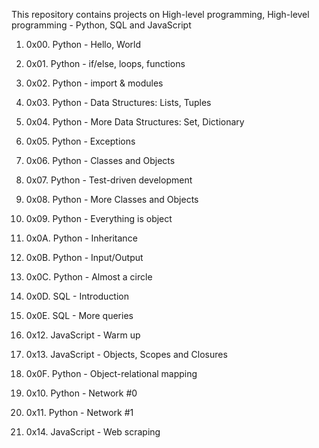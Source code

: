 This repository contains projects on High-level programming, High-level programming - Python, SQL and JavaScript

1. 0x00. Python - Hello, World

2. 0x01. Python - if/else, loops, functions

3. 0x02. Python - import & modules

4. 0x03. Python - Data Structures: Lists, Tuples

5. 0x04. Python - More Data Structures: Set, Dictionary

6. 0x05. Python - Exceptions

7. 0x06. Python - Classes and Objects

8. 0x07. Python - Test-driven development

9. 0x08. Python - More Classes and Objects

10. 0x09. Python - Everything is object

11. 0x0A. Python - Inheritance

12. 0x0B. Python - Input/Output

13. 0x0C. Python - Almost a circle

14. 0x0D. SQL - Introduction

15. 0x0E. SQL - More queries

16. 0x12. JavaScript - Warm up

17. 0x13. JavaScript - Objects, Scopes and Closures

18. 0x0F. Python - Object-relational mapping

19. 0x10. Python - Network #0

20. 0x11. Python - Network #1

21. 0x14. JavaScript - Web scraping
